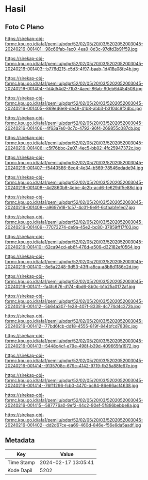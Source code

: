 # Hasil

## Foto C Plano

https://sirekap-obj-formc.kpu.go.id/afa1/pemilu/pdpr/52/02/05/20/03/5202052003045-20240216-001401--98c66fab-1ac0-4ea0-8d3c-97dfd3b91f59.jpg

https://sirekap-obj-formc.kpu.go.id/afa1/pemilu/pdpr/52/02/05/20/03/5202052003045-20240216-001403--b776d215-c5d3-4f97-baab-1d418a08fe4b.jpg

https://sirekap-obj-formc.kpu.go.id/afa1/pemilu/pdpr/52/02/05/20/03/5202052003045-20240216-001404--fd4d54d2-71b3-4aed-86ab-90eb6d454508.jpg

https://sirekap-obj-formc.kpu.go.id/afa1/pemilu/pdpr/52/02/05/20/03/5202052003045-20240216-001405--869e46e8-de49-41b8-abb3-b310dc9f24bc.jpg

https://sirekap-obj-formc.kpu.go.id/afa1/pemilu/pdpr/52/02/05/20/03/5202052003045-20240216-001406--4f63a7e0-0c7c-4792-96f4-269855c087cb.jpg

https://sirekap-obj-formc.kpu.go.id/afa1/pemilu/pdpr/52/02/05/20/03/5202052003045-20240216-001406--c5f76bbc-2e07-4ec5-bb02-4fc25947372c.jpg

https://sirekap-obj-formc.kpu.go.id/afa1/pemilu/pdpr/52/02/05/20/03/5202052003045-20240216-001407--f5440586-8ec4-4e34-b569-78546edade94.jpg

https://sirekap-obj-formc.kpu.go.id/afa1/pemilu/pdpr/52/02/05/20/03/5202052003045-20240216-001408--4d2860b8-4ebe-4e2b-acd6-fe629df5e88d.jpg

https://sirekap-obj-formc.kpu.go.id/afa1/pemilu/pdpr/52/02/05/20/03/5202052003045-20240216-001408--a9697e18-1c57-4c01-9e9f-6cfaab1e1ed7.jpg

https://sirekap-obj-formc.kpu.go.id/afa1/pemilu/pdpr/52/02/05/20/03/5202052003045-20240216-001409--77073274-de9a-45e2-bc80-37859ff17f03.jpg

https://sirekap-obj-formc.kpu.go.id/afa1/pemilu/pdpr/52/02/05/20/03/5202052003045-20240216-001410--62ca94cd-eb6f-476d-a506-d32182ef0564.jpg

https://sirekap-obj-formc.kpu.go.id/afa1/pemilu/pdpr/52/02/05/20/03/5202052003045-20240216-001410--8e5a2248-9d53-43ff-a8ca-a8b8d1186c2d.jpg

https://sirekap-obj-formc.kpu.go.id/afa1/pemilu/pdpr/52/02/05/20/03/5202052003045-20240216-001411--fa4fc676-d174-4bd6-8b0c-b1b25a0172af.jpg

https://sirekap-obj-formc.kpu.go.id/afa1/pemilu/pdpr/52/02/05/20/03/5202052003045-20240216-001412--5b64a307-1e28-407f-8338-4c774d4c372b.jpg

https://sirekap-obj-formc.kpu.go.id/afa1/pemilu/pdpr/52/02/05/20/03/5202052003045-20240216-001412--77bd6fcb-dd18-4555-819f-844bfcd7838c.jpg

https://sirekap-obj-formc.kpu.go.id/afa1/pemilu/pdpr/52/02/05/20/03/5202052003045-20240216-001413--5448c4cf-e79e-498f-b39d-409665fa1972.jpg

https://sirekap-obj-formc.kpu.go.id/afa1/pemilu/pdpr/52/02/05/20/03/5202052003045-20240216-001414--9135708c-679c-4142-9719-fb25a88fe67e.jpg

https://sirekap-obj-formc.kpu.go.id/afa1/pemilu/pdpr/52/02/05/20/03/5202052003045-20240216-001414--76f11296-fcb0-4470-bc94-86e66acf4638.jpg

https://sirekap-obj-formc.kpu.go.id/afa1/pemilu/pdpr/52/02/05/20/03/5202052003045-20240216-001415--587776a0-9ef2-44c2-90ef-5f896bebbe8a.jpg

https://sirekap-obj-formc.kpu.go.id/afa1/pemilu/pdpr/52/02/05/20/03/5202052003045-20240216-001402--dd2d67ce-ea69-460d-846e-f56e6da5aadf.jpg


## Metadata

| Key        | Value               |
| ---------- | ------------------- |
| Time Stamp | 2024-02-17 13:05:41 |
| Kode Dapil | 5202                |




